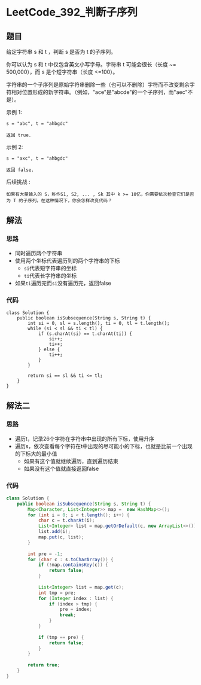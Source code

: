# LeetCode_392_判断子序列
## 题目
给定字符串 s 和 t ，判断 s 是否为 t 的子序列。

你可以认为 s 和 t 中仅包含英文小写字母。字符串 t 可能会很长（长度 ~= 500,000），而 s 是个短字符串（长度 <=100）。

字符串的一个子序列是原始字符串删除一些（也可以不删除）字符而不改变剩余字符相对位置形成的新字符串。（例如，"ace"是"abcde"的一个子序列，而"aec"不是）。

示例 1:
```
s = "abc", t = "ahbgdc"

返回 true.
```
示例 2:
```
s = "axc", t = "ahbgdc"

返回 false.
```
后续挑战 :
```
如果有大量输入的 S，称作S1, S2, ... , Sk 其中 k >= 10亿，你需要依次检查它们是否为 T 的子序列。在这种情况下，你会怎样改变代码？
```
## 解法
### 思路
- 同时遍历两个字符串
- 使用两个坐标代表遍历到的两个字符串的下标
    - `si`代表短字符串的坐标
    - `ti`代表长字符串的坐标
- 如果`ti`遍历完而`si`没有遍历完，返回false
### 代码
```
class Solution {
    public boolean isSubsequence(String s, String t) {
        int si = 0, sl = s.length(), ti = 0, tl = t.length();
        while (si < sl && ti < tl) {
            if (s.charAt(si) == t.charAt(ti)) {
                si++;
                ti++;
            } else {
                ti++;
            }
        }
        
        return si == sl && ti <= tl;
    }
}
```
## 解法二
### 思路
- 遍历t，记录26个字符在字符串中出现的所有下标，使用升序
- 遍历s，依次查看每个字符在t中出现的尽可能小的下标，也就是比前一个出现的下标大的最小值
    - 如果有这个值就继续遍历，直到遍历结束
    - 如果没有这个值就直接返回false
### 代码
```java
class Solution {
    public boolean isSubsequence(String s, String t) {
        Map<Character, List<Integer>> map =  new HashMap<>();
        for (int i = 0; i < t.length(); i++) {
            char c = t.charAt(i);
            List<Integer> list = map.getOrDefault(c, new ArrayList<>());
            list.add(i);
            map.put(c, list);
        }
        
        int pre = -1;
        for (char c : s.toCharArray()) {
            if (!map.containsKey(c)) {
                return false;
            }
            
            List<Integer> list = map.get(c);
            int tmp = pre;
            for (Integer index : list) {
                if (index > tmp) {
                    pre = index;
                    break;
                }
            }
            
            if (tmp == pre) {
                return false;
            }
        }
        
        return true;
    }
}
```